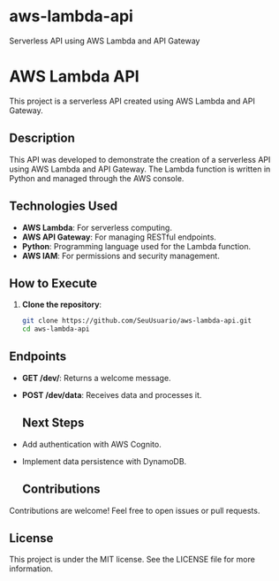 # aws-lambda-api
Serverless API using AWS Lambda and API Gateway

# AWS Lambda API

This project is a serverless API created using AWS Lambda and API Gateway.

## Description

This API was developed to demonstrate the creation of a serverless API using AWS Lambda and API Gateway. The Lambda function is written in Python and managed through the AWS console.

## Technologies Used

- **AWS Lambda**: For serverless computing.
- **AWS API Gateway**: For managing RESTful endpoints.
- **Python**: Programming language used for the Lambda function.
- **AWS IAM**: For permissions and security management.

## How to Execute

1. **Clone the repository**:

   ```bash
   git clone https://github.com/SeuUsuario/aws-lambda-api.git
   cd aws-lambda-api

## Endpoints

- **GET /dev/**: Returns a welcome message.
- **POST /dev/data**: Receives data and processes it.

  ## Next Steps

- Add authentication with AWS Cognito.
- Implement data persistence with DynamoDB.

  ## Contributions

Contributions are welcome! Feel free to open issues or pull requests.

## License

This project is under the MIT license. See the LICENSE file for more information.
